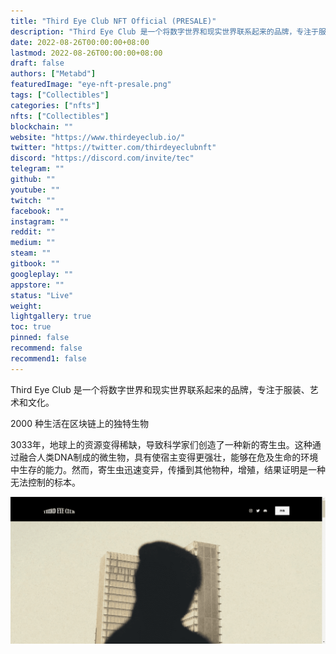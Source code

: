 ```yaml
---
title: "Third Eye Club NFT Official (PRESALE)"
description: "Third Eye Club 是一个将数字世界和现实世界联系起来的品牌，专注于服装、艺术和文化。"
date: 2022-08-26T00:00:00+08:00
lastmod: 2022-08-26T00:00:00+08:00
draft: false
authors: ["Metabd"]
featuredImage: "eye-nft-presale.png"
tags: ["Collectibles"]
categories: ["nfts"]
nfts: ["Collectibles"]
blockchain: ""
website: "https://www.thirdeyeclub.io/"
twitter: "https://twitter.com/thirdeyeclubnft"
discord: "https://discord.com/invite/tec"
telegram: ""
github: ""
youtube: ""
twitch: ""
facebook: ""
instagram: ""
reddit: ""
medium: ""
steam: ""
gitbook: ""
googleplay: ""
appstore: ""
status: "Live"
weight: 
lightgallery: true
toc: true
pinned: false
recommend: false
recommend1: false
---
```

Third Eye Club 是一个将数字世界和现实世界联系起来的品牌，专注于服装、艺术和文化。

2000 种生活在区块链上的独特生物

3033年，地球上的资源变得稀缺，导致科学家们创造了一种新的寄生虫。这种通过融合人类DNA制成的微生物，具有使宿主变得更强壮，能够在危及生命的环境中生存的能力。然而，寄生虫迅速变异，传播到其他物种，增殖，结果证明是一种无法控制的标本。


![nft](48645132321_new.png)